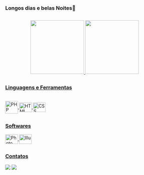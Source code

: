 ###                 Longos dias e belas Noites👋

##

<div align="center">
  <a href="https://github.com/MarcoAntonioRochaNunes">
  <img height="170em" src="https://github-readme-stats.vercel.app/api?username=MarcoAntonioRochaNunes&show_icons=true&theme=dark&include_all_commits=true&count_private=true"/>
  <img height="170em" src="https://github-readme-stats.vercel.app/api/top-langs/?username=MarcoAntonioRochaNunes&layout=compact&langs_count=7&theme=dark"/>
</div>
  
  ##
  ### Linguagens e Ferramentas
  
<div style="display: inline_block"><br>
  <img align="center" alt="PHP" height="40" width="40" src="https://cdn.jsdelivr.net/gh/devicons/devicon/icons/php/php-plain.svg">
  <img align="center" alt="HTML" height="30" width="40" src="https://cdn.jsdelivr.net/gh/devicons/devicon/icons/html5/html5-original-wordmark.svg">
  <img align="center" alt="CSS" height="30" width="40" src="https://cdn.jsdelivr.net/gh/devicons/devicon/icons/css3/css3-original.svg">
</div>
  
  ##
  
### Softwares
  
  <div>
  <img align="center" alt="Photo" height="30" width="40 "src="https://cdn.jsdelivr.net/gh/devicons/devicon/icons/photoshop/photoshop-plain.svg" />
  <img align="center" alt="Illu" height="30" width="40 "src="https://cdn.jsdelivr.net/gh/devicons/devicon/icons/illustrator/illustrator-plain.svg" />
  <!--<img align="center" alt="" height="30" width="40" src="">-->
</div>

  ##

  ### Contatos
  <div>
  <a href="https://www.instagram.com/qualquercriatividade/" target="_blank"><img src="https://img.shields.io/badge/-Instagram-%23E4405F?style=for-the-badge&logo=instagram&logoColor=white" target="_blank"></a>
  <a href="https://t.me/MarcoRockN" target="_blank"><img src="https://img.shields.io/badge/Telegram-2CA5E0?style=for-the-badge&logo=telegram&logoColor=white" target="_blank"></a>
</div>
